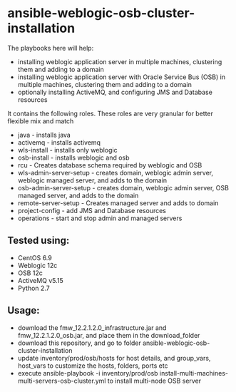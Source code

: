 # ansible-weblogic-osb-cluster-installation

The playbooks here will help:

- installing weblogic application server in multiple machines, clustering them and adding to a domain
- installing weblogic application server with Oracle Service Bus (OSB) in multiple machines, clustering them and adding to a domain
- optionally installing ActiveMQ, and configuring JMS and Database resources

It contains the following roles. These roles are very granular for better flexible mix and match

- java - installs java
- activemq - installs activemq
- wls-install - installs only weblogic
- osb-install - installs weblogic and osb
- rcu - Creates database schema required by weblogic and OSB
- wls-admin-server-setup - creates domain, weblogic admin server, weblogic managed server, and adds to the domain
- osb-admin-server-setup - creates domain, weblogic admin server, OSB managed server, and adds to the domain
- remote-server-setup - Creates managed server and adds to domain
- project-config - add JMS and Database resources
- operations - start and stop admin and managed servers

## Tested using:

- CentOS 6.9
- Weblogic 12c
- OSB 12c
- ActiveMQ v5.15
- Python 2.7

## Usage:

- download the fmw\_12.2.1.2.0\_infrastructure.jar and fmw\_12.2.1.2.0\_osb.jar, and place them in the download\_folder
- download this repository, and go to folder ansible-weblogic-osb-cluster-installation
- update inventory/prod/osb/hosts for host details, and group\_vars, host\_vars to customize the hosts, folders, ports etc
- execute ansible-playbook -i inventory/prod/osb install-multi-machines-multi-servers-osb-cluster.yml to install multi-node OSB server
